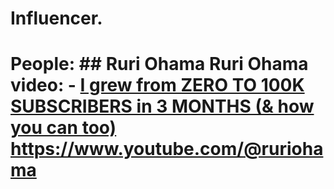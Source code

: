 # Influencer.
# People: ## Ruri Ohama Ruri Ohama video: - [I grew from ZERO TO 100K SUBSCRIBERS in 3 MONTHS (&amp; how you can too)](https://youtu.be/9BDI39PUR2w) https://www.youtube.com/@ruriohama
